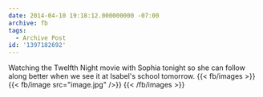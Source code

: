 ```yaml
---
date: 2014-04-10 19:18:12.000000000 -07:00
archive: fb
tags: 
  - Archive Post
id: '1397182692'
---
```


Watching the Twelfth Night movie with Sophia tonight so she can follow along better when we see it at Isabel's school tomorrow.
{{< fb/images >}}
{{< fb/image src="image.jpg" />}}
{{< /fb/images >}}
